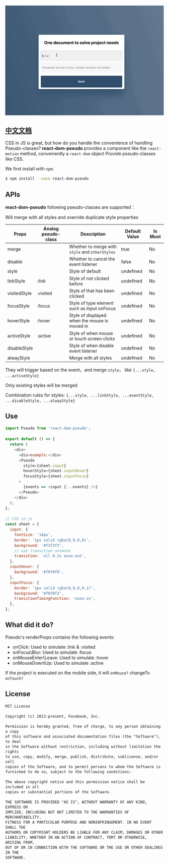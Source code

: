 ![](.imgs/hover.gif)

## [中文文档](README.md)

CSS in JS is great, but how do you handle the convenience of handling Pseudo-classes? **react-dom-pseudo** provides a component like the `react-motion` method, conveniently a `react-dom` object Provide pseudo-classes like CSS.

We first install with `npm`:

```sh
$ npm install --save react-dom-pseudo
```

## APIs

**react-dom-pseudo** following pseudo-classes are supported：

Will merge with all styles and override duplicate style properties

| Props        | Analog pseudo-class | Description                                     | Default Value | Is Must |
| ------------ | ------------------- | ----------------------------------------------- | ------------- | ------- |
| merge        |                     | Whether to merge with `style` and `otherStyles` | true          | No      |
| disable      |                     | Whether to cancel the event listener            | false         | No      |
| style        |                     | Style of default                                | undefined     | No      |
| linkStyle    | :link               | Style of not clicked before                     | undefined     | No      |
| visitedStyle | :visited            | Style of that has been clicked                  | undefined     | No      |
| focusStyle   | :focus              | Style of type element such as input onFocus     | undefined     | No      |
| hoverStyle   | :hover              | Style of displayed when the mouse is moved in   | undefined     | No      |
| activeStyle  | :active             | Style of when mouse or touch screen clicks      | undefined     | No      |
| disableStyle |                     | Style of when disable event listener            | undefined     | No      |
| alwayStyle   |                     | Merge with all styles                           | undefined     | No      |

They will trigger based on the event，and merge `style`， like `{...style, ...activeStyle}`

Only existing styles will be merged

Combination rules for styles: `{...style, ...linkStyle, ...eventStyle, ...disableStyle, ...alwayStyle}`

## Use

```js
import Pseudo from 'react-dom-pseudo';

export default () => {
  return (
    <div>
      <div>example:</div>
      <Pseudo
        style={sheet.input}
        hoverStyle={sheet.inputHover}
        focusStyle={sheet.inputFocus}
      >
        {events => <input {...events} />}
      </Pseudo>
    </div>
  );
};

// CSS in js
const sheet = {
  input: {
    fontSize: '14px',
    border: '1px solid rgba(0,0,0,0)',
    background: '#f3f3f3',
    // use transition animate
    transition: 'all 0.2s ease-out',
  },
  inputHover: {
    background: '#f0f0f0',
  },
  inputFocus: {
    border: '1px solid rgba(0,0,0,0.1)',
    background: '#f0f0f3',
    transitionTimingFunction: 'ease-in',
  },
};
```

## What did it do?

Pseudo's renderProps contains the following events:

- onClick: Used to simulate :link & :visited
- onFocus\Blur: Used to simulate :focus
- onMouseEnter\Leave: Used to simulate :hover
- onMouseDown\Up: Used to simulate :active

If the project is executed on the mobile side, it will
`onMouse?` changeTo `onTouch?`

## License

```
MIT License

Copyright (c) 2013-present, Facebook, Inc.

Permission is hereby granted, free of charge, to any person obtaining a copy
of this software and associated documentation files (the "Software"), to deal
in the Software without restriction, including without limitation the rights
to use, copy, modify, merge, publish, distribute, sublicense, and/or sell
copies of the Software, and to permit persons to whom the Software is
furnished to do so, subject to the following conditions:

The above copyright notice and this permission notice shall be included in all
copies or substantial portions of the Software.

THE SOFTWARE IS PROVIDED "AS IS", WITHOUT WARRANTY OF ANY KIND, EXPRESS OR
IMPLIED, INCLUDING BUT NOT LIMITED TO THE WARRANTIES OF MERCHANTABILITY,
FITNESS FOR A PARTICULAR PURPOSE AND NONINFRINGEMENT. IN NO EVENT SHALL THE
AUTHORS OR COPYRIGHT HOLDERS BE LIABLE FOR ANY CLAIM, DAMAGES OR OTHER
LIABILITY, WHETHER IN AN ACTION OF CONTRACT, TORT OR OTHERWISE, ARISING FROM,
OUT OF OR IN CONNECTION WITH THE SOFTWARE OR THE USE OR OTHER DEALINGS IN THE
SOFTWARE.
```
